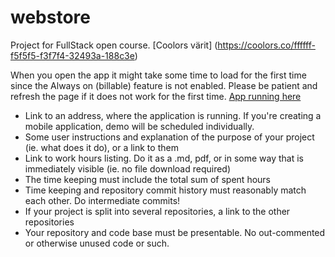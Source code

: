 # webstore
Project for FullStack open course.
[Coolors värit] (https://coolors.co/ffffff-f5f5f5-f3f7f4-32493a-188c3e)

When you open the app it might take some time to load for the first time since the Always on (billable) feature is not enabled. Please be patient and refresh the page if it does not work for the first time.
[App running here](https://foodonlineapp.azurewebsites.net/)

- Link to an address, where the application is running. If you're creating a mobile application, demo will be scheduled individually.
- Some user instructions and explanation of the purpose of your project (ie. what does it do), or a link to them
- Link to work hours listing. Do it as a .md, pdf, or in some way that is immediately visible (ie. no file download required)
- The time keeping must include the total sum of spent hours
- Time keeping and repository commit history must reasonably match each other. Do intermediate commits!
- If your project is split into several repositories, a link to the other repositories
- Your repository and code base must be presentable. No out-commented or otherwise unused code or such.
